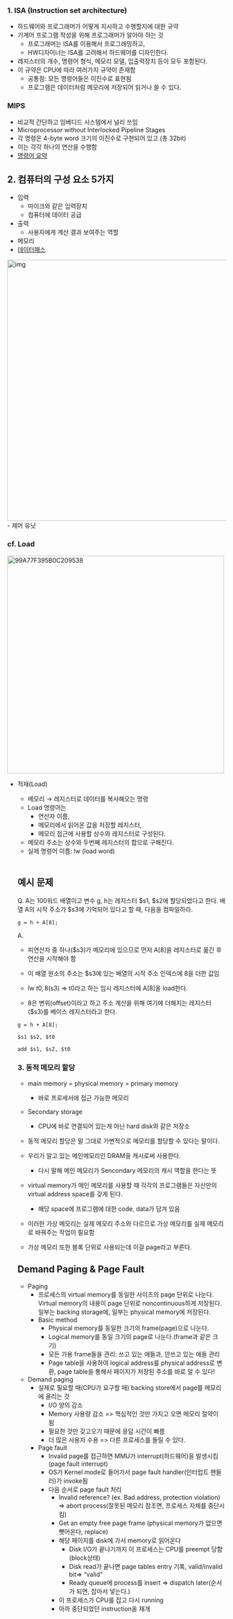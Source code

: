 ### 1. ISA (Instruction set architecture)

- 하드웨어와 프로그래머가 어떻게 지시하고 수행할지에 대한 규약
- 기계어 프로그램 작성을 위해 프로그래머가 알아야 하는 것
    - 프로그래머는 ISA를 이용해서 프로그래밍하고,
    - HW디자이너는 ISA를 고려해서 하드웨어를 디자인한다.
- 레지스터의 개수, 명령어 형식, 메모리 모델, 입출력장치 등이 모두 포함된다.
- 이 규약은 CPU에 따라 여러가지 규약이 존재함
    - 공통점: 모든 명령어들은 이진수로 표현됨
    - 프로그램은 데이터처럼 메모리에 저장되어 읽거나 쓸 수 있다.

### MIPS

- 비교적 간단하고 임베디드 시스템에서 널리 쓰임
- Microprocessor without Interlocked Pipeline Stages
- 각 명령은 4-byte word 크기의 이진수로 구현되어 있고 (총 32bit)
- 이는 각각 하나의 연산을 수행함
- [명령어 요약](https://m.blog.naver.com/PostView.naver?isHttpsRedirect=true&blogId=unme0101&logNo=221507743423)

## 2. 컴퓨터의 구성 요소 5가지

- 입력
    - 마이크와 같은 입력장치
    - 컴퓨터에 데이터 공급
- 출력
    - 사용자에게 계산 결과 보여주는 역할
- 메모리
- [데이터패스](https://m.blog.naver.com/PostView.naver?isHttpsRedirect=true&blogId=unme0101&logNo=221508374587)

<img width="600" alt="img" src="https://user-images.githubusercontent.com/71035113/152018669-8c207e32-03fe-4efe-ac47-b710550f1dfb.png">
- 제어 유닛

### cf. Load

<img width="500" alt="99A77F395B0C209538" src="https://user-images.githubusercontent.com/71035113/152018837-e56554e0-981c-4936-bbde-e1578882d4b1.png">

- 적재(Load)
   - 메모리 → 레지스터로 데이터를 복사해오는 명령
   - Load 명령어는
       - 연산자 이름,
       - 메모리에서 읽어온 값을 저장할 레지스터,
       - 메모리 접근에 사용할 상수와 레지스터로 구성된다.
   - 메모리 주소는 상수와 두번째 레지스터의 합으로 구해진다.
   - 실제 명령어 이름: lw (load word)
    <br/>
    
    ## 예시 문제
    
    Q. A는 100워드 배열이고 변수 g, h는 레지스터 $s1, $s2에 할당되었다고 한다. 배열 A의 시작 주소가 $s3에 기억되어 있다고 할 때, 다음을 컴파일하라.
    
    ```g = h + A[8];```
    
    A.
    
    - 피연산자 중 하나($s3)가 메모리에 있으므로 먼저 A[8]을 레지스터로 옮긴 후 연산을 시작해야 함
    
    - 이 배열 원소의 주소는 $s3에 있는 배열의 시작 주소 인덱스에 8을 더한 값임
    
    - lw $t0, 8($s3)   ⇒ t0라고 하는 임시 레지스터에 A[8]을 load한다. 
    
    - 8은 변위(offset)이라고 하고 주소 계산을 위해 여기에 더해지는 레지스터($s3)를 베이스 레지스터라고 한다.
    
    ```
    g = h + A[8];
    
    $s1 $s2, $t0
    
    add $s1, $s2, $t0
    ```
    
    ### 3. 동적 메모리 할당
    
    - main memory = physical memory = primary memory
        - 바로 프로세서에 접근 가능한 메모리
    - Secondary storage
        - CPU에 바로 연결되어 있는게 아닌 hard disk와 같은 저장소
    
 
    - 동적 메모리 할당은 말 그대로 가변적으로 메모리를 할당할 수 있다는 말이다.
    - 우리가 알고 있는 메인메모리인 DRAM을 캐시로써 사용한다.
        - 다시 말해 메인 메모리가 Sencondary 메모리의 캐시 역할을 한다는 뜻
    - virtual memory가 메인 메모리를 사용할 때 각각의 프로그램들은 자신만의 virtual address space를 갖게 된다.
        - 해당 space에 프로그램에 대한 code, data가 담겨 있음
    - 이러한 가상 메모리는 실제 메모리 주소와 다르므로 가상 메모리를 실제 메모리로 바꿔주는 작업이 필요함
    - 가상 메모리 또한 블록 단위로 사용되는데 이걸 page라고 부른다.
    
    ## Demand Paging & Page Fault
     
    - Paging
        - 프로세스의 virtual memory를 동일한 사이즈의 page 단위로 나눈다. Virtual memory의 내용이 page 단위로 noncontinuous하게 저장된다. 일부는 backing storage에, 일부는 physical memory에 저장된다.
        - Basic method
            - Physical memory를 동일한 크기의 frame(page)으로 나눈다.
            - Logical memory를 동일 크기의 page로 나눈다.(frame과 같은 크기)
            - 모든 가용 frame들을 관리: 쓰고 있는 애들과, 안쓰고 있는 애들 관리
            - Page table을 사용하여 logical address를 physical address로 변환, page table을 통해서 페이지가 저장된 주소를 바로 알 수 있다!
    - Demand paging
        - 실제로 필요할 때(CPU가 요구할 때) backing store에서 page를 메모리에 올리는 것
            - I/O 양의 감소
            - Memory 사용량 감소 => 핵심적인 것만 가지고 오면 메모리 절약이 됨
            - 필요한 것만 갖고오기 때문에 응답 시간이 빠름
            - 더 많은 사용자 수용 => 다른 프로세스를 돌릴 수 있다.
        - Page fault
            - Invalid page를 접근하면 MMU가 interrupt(하드웨어)을 발생시킴 (page fault interrupt)
            - OS가 Kernel mode로 들어가서 page fault handler(인터럽트 핸들러)가 invoke됨
            - 다음 순서로 page fault 처리
                - Invalid reference? (ex. Bad address, protection violation) => abort process(잘못된 메모리 참조면, 프로세스 자체를 중단시킴)
                - Get an empty free page frame (physical memory가 없으면 뺏어온다, replace)
                - 해당 페이지를 disk에 가서 memory로 읽어온다
                    - Disk I/O가 끝나기까지 이 프로세스는 CPU를 preempt 당함 (block상태)
                    - Disk read가 끝나면 page tables entry 기록, valid/invalid bit=> “valid”
                    - Ready queue에 process를 insert => dispatch later(순서가 되면, 잡아서 넣는다.)
                - 이 프로세스가 CPU를 잡고 다시 running
                - 아까 중단되었던 instruction을 재개
